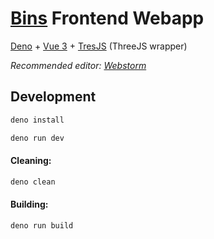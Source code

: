 # [Bins](https://caquita.app) Frontend Webapp

[Deno](https://deno.com) + [Vue 3](https://vuejs.org) + [TresJS](https://tresjs.org) (ThreeJS wrapper)

*Recommended editor: [Webstorm](https://www.jetbrains.com/webstorm/)*
## Development

```bash
deno install
```

```bash
deno run dev
```

#### Cleaning:

```bash
deno clean
```

#### Building:

```bash
deno run build
```